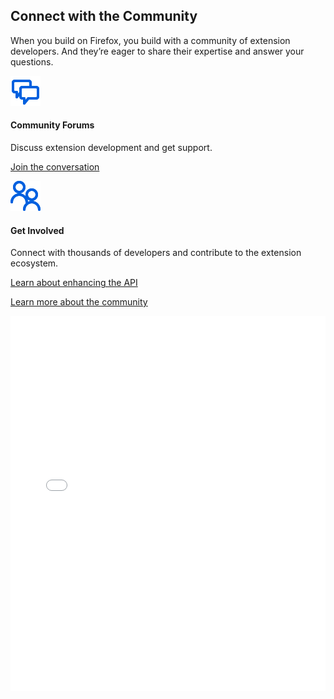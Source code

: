 <!-- Section Intro -->
<div class="panel section-intro">
<div class="grid-container grid-x grid-padding-x align-center">
<div class="cell small-12 medium-10 large-8 text-center" markdown="1">

## Connect with the Community

When you build on Firefox, you build with a community of extension developers. And they’re eager to share their expertise and answer your questions.

</div>
</div>
</div>
<!-- END: Section Intro -->


<!-- Section Tiles -->
<div class="section-tiles bg-grey">
<div class="tiles-container">
<div class="grid-container grid-x grid-padding-x align-center">

<!-- Tile 1 -->
<div class="cell small-12 medium-6 tile-compact" markdown="1">

![Community Forums](assets/img/icons/community-forums.svg "Community Forums")

#### Community Forums

Discuss extension development and get support. 

[Join the conversation](https://www.google.com)

</div>
<!-- END: Tile 1 -->

<!-- Tile 2 -->
<div class="cell small-12 medium-6 tile-compact" markdown="1">

![Get Involved](assets/img/icons/get-involved.svg "Get Involved")

#### Get Involved

Connect with thousands of developers and contribute to the extension ecosystem.

[Learn about enhancing the API](https://www.google.com)  

</div>
<!-- END: Tile 2 -->

</div>
</div>
<div class="grid-container grid-x grid-padding-x align-center tiles-outside">
<div class="cell small-12 medium-8 large-6 text-center" markdown="1">

[Learn more about the community](https://www.google.com)

</div>
</div>
</div>
<!-- END: Section Tiles -->

<!-- Events iframe -->
<div id="events">
<iframe style="width: 100%; height: 600px; border: 0;" border="0" class="hub-mgmt-preview-iframe splash-page-iframe is-splash-resize-active" src="//splashthat.com/sites/view/addonscommunityevent.splashthat.com?partial=101626845,534610062&amp;screenshotHash=494156500dffa3d9" id="iFrameResizer0" scrolling="no"></iframe>
</div>
<!-- END: Events iframe -->